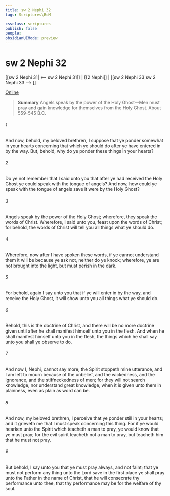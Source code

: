 ```yaml
---
title: sw 2 Nephi 32
tags: Scriptures\BoM

cssclass: scriptures
publish: false
people:
obsidianUIMode: preview
---
```


# sw 2 Nephi 32
[[sw 2 Nephi 31| <-- sw 2 Nephi 31]] | [[2 Nephi]] | [[sw 2 Nephi 33|sw 2 Nephi 33 --> ]]

[Online](https://churchofjesuschrist.org/study/scriptures/bofm/2-ne/32?lang=eng)

> __Summary__
Angels speak by the power of the Holy Ghost—Men must pray and gain knowledge for themselves from the Holy Ghost. About 559–545 B.C.

###### 1 
And now, behold, my beloved brethren, I suppose that ye ponder somewhat in your hearts concerning that which ye should do after ye have entered in by the way. But, behold, why do ye ponder these things in your hearts?

###### 2 
Do ye not remember that I said unto you that after ye had received the Holy Ghost ye could speak with the tongue of angels? And now, how could ye speak with the tongue of angels save it were by the Holy Ghost?

###### 3 
Angels speak by the power of the Holy Ghost; wherefore, they speak the words of Christ. Wherefore, I said unto you, feast upon the words of Christ; for behold, the words of Christ will tell you all things what ye should do.

###### 4 
Wherefore, now after I have spoken these words, if ye cannot understand them it will be because ye ask not, neither do ye knock; wherefore, ye are not brought into the light, but must perish in the dark.

###### 5 
For behold, again I say unto you that if ye will enter in by the way, and receive the Holy Ghost, it will show unto you all things what ye should do.

###### 6 
Behold, this is the doctrine of Christ, and there will be no more doctrine given until after he shall manifest himself unto you in the flesh. And when he shall manifest himself unto you in the flesh, the things which he shall say unto you shall ye observe to do.

###### 7 
And now I, Nephi, cannot say more; the Spirit stoppeth mine utterance, and I am left to mourn because of the unbelief, and the wickedness, and the ignorance, and the stiffneckedness of men; for they will not search knowledge, nor understand great knowledge, when it is given unto them in plainness, even as plain as word can be.

###### 8 
And now, my beloved brethren, I perceive that ye ponder still in your hearts; and it grieveth me that I must speak concerning this thing. For if ye would hearken unto the Spirit which teacheth a man to pray, ye would know that ye must pray; for the evil spirit teacheth not a man to pray, but teacheth him that he must not pray.

###### 9 
But behold, I say unto you that ye must pray always, and not faint; that ye must not perform any thing unto the Lord save in the first place ye shall pray unto the Father in the name of Christ, that he will consecrate thy performance unto thee, that thy performance may be for the welfare of thy soul.

